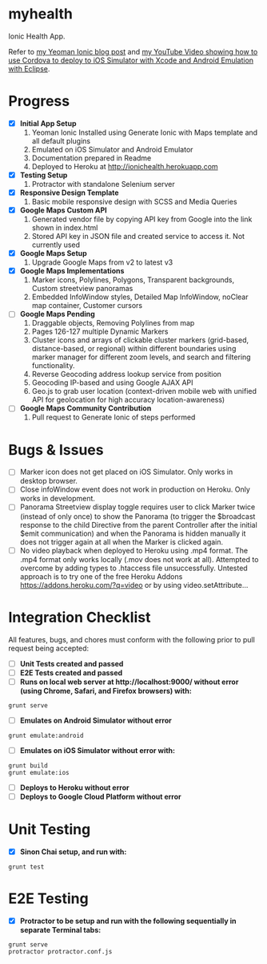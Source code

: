 myhealth
========

Ionic Health App.

Refer to [my Yeoman Ionic blog post](http://lukeschoen.blogspot.com.au/2014/09/ionic.html) and [my YouTube Video showing how to use Cordova to deploy to iOS Simulator with Xcode and Android Emulation with Eclipse](https://www.youtube.com/watch?v=Y7OLq_NHfnc).

Progress
========
    
- [x] **Initial App Setup**
  1. Yeoman Ionic Installed using Generate Ionic with Maps template and all default plugins
  2. Emulated on iOS Simulator and Android Emulator
  3. Documentation prepared in Readme
  4. Deployed to Heroku at http://ionichealth.herokuapp.com
- [x] **Testing Setup**
  1. Protractor with standalone Selenium server
- [x] **Responsive Design Template**
  1. Basic mobile responsive design with SCSS and Media Queries
- [x] **Google Maps Custom API**
  1. Generated vendor file by copying API key from Google into the link shown in index.html
  2. Stored API key in JSON file and created service to access it. Not currently used
- [x] **Google Maps Setup**
  1. Upgrade Google Maps from v2 to latest v3
- [x] **Google Maps Implementations**
  1. Marker icons, Polylines, Polygons, Transparent backgrounds, Custom streetview panoramas
  2. Embedded InfoWindow styles, Detailed Map InfoWindow, noClear map container, Customer cursors
- [ ] **Google Maps Pending**
  1. Draggable objects, Removing Polylines from map
  2. Pages 126-127 multiple Dynamic Markers
  3. Cluster icons and arrays of clickable cluster markers (grid-based, distance-based, or regional) within different boundaries using marker manager for different zoom levels, and search and filtering functionality.
  4. Reverse Geocoding address lookup service from position
  5. Geocoding IP-based and using Google AJAX API
  6. Geo.js to grab user location (context-driven mobile web with unified API for geolocation for high accuracy location-awareness) 
- [ ] **Google Maps Community Contribution**
  1. Pull request to Generate Ionic of steps performed

Bugs & Issues
========
- [ ] Marker icon does not get placed on iOS Simulator. Only works in desktop browser.
- [ ] Close infoWindow event does not work in production on Heroku. Only works in development.
- [ ] Panorama Streetview display toggle requires user to click Marker twice (instead of only once) to show the Panorama (to trigger the $broadcast response to the child Directive from the parent Controller after the initial $emit communication) and when the Panorama is hidden manually it does not trigger again at all when the Marker is clicked again.
- [ ] No video playback when deployed to Heroku using .mp4 format. The .mp4 format only works locally (.mov does not work at all). Attempted to overcome by adding types to .htaccess file unsuccessfully. Untested approach is to try one of the free Heroku Addons https://addons.heroku.com/?q=video or by using video.setAttribute...

Integration Checklist
=====================
All features, bugs, and chores must conform with the following prior to pull request being accepted:
- [ ] **Unit Tests created and passed**
- [ ] **E2E Tests created and passed**
- [ ] **Runs on local web server at http://localhost:9000/ without error (using Chrome, Safari, and Firefox browsers) with:**
```
grunt serve
```
- [ ] **Emulates on Android Simulator without error**
```
grunt emulate:android
```
- [ ] **Emulates on iOS Simulator without error with:**
```
grunt build
grunt emulate:ios
```
- [ ] **Deploys to Heroku without error**
- [ ] **Deploys to Google Cloud Platform without error**

Unit Testing
============
- [x] **Sinon Chai setup, and run with:**
```
grunt test
```

E2E Testing
===========
- [x] **Protractor to be setup and run with the following sequentially in separate Terminal tabs:**
```
grunt serve 
protractor protractor.conf.js
```
